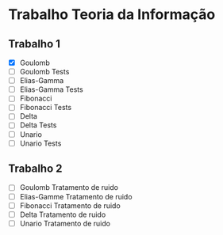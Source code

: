 # Trabalho Teoria da Informação

## Trabalho 1

- [x] Goulomb 
- [ ] Goulomb Tests
- [ ] Elias-Gamma 
- [ ] Elias-Gamma Tests
- [ ] Fibonacci 
- [ ] Fibonacci Tests
- [ ] Delta 
- [ ] Delta Tests
- [ ] Unario 
- [ ] Unario Tests

## Trabalho 2

- [ ] Goulomb Tratamento de ruido 
- [ ] Elias-Gamme Tratamento de ruido 
- [ ] Fibonacci Tratamento de ruido 
- [ ] Delta Tratamento de ruido 
- [ ] Unario Tratamento de ruido 
